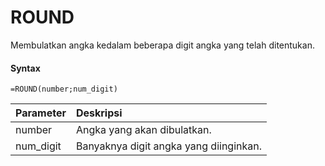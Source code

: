 # ROUND

Membulatkan angka kedalam beberapa digit angka yang telah ditentukan.

#### Syntax

```text
=ROUND(number;num_digit)
```

| Parameter | Deskripsi |
| :--- | :--- |
| number | Angka yang akan dibulatkan. |
| num\_digit | Banyaknya digit angka yang diinginkan. |

